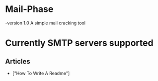# Mail-Phase
-version 1.0
A simple mail cracking tool

# Currently SMTP servers supported
## Articles
- ["How To Write A Readme"]
